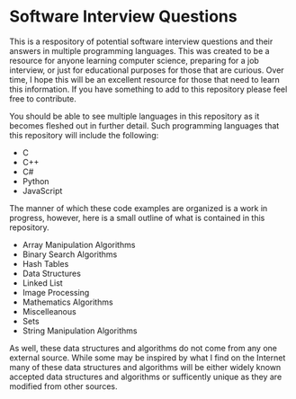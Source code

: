# Software Interview Questions

This is a respository of potential software interview questions and their answers in multiple programming languages. This was created to be a resource for anyone learning computer science, preparing for a job interview, or just for educational purposes for those that are curious. Over time, I hope this will be an excellent resource for those that need to learn this information. If you have something to add to this repository please feel free to contribute.

You should be able to see multiple languages in this repository as it becomes fleshed out in further detail. Such programming languages that this repository will include the following:

* C
* C++
* C#
* Python
* JavaScript



The manner of which these code examples are organized is a work in progress, however, here is a small outline of what is contained in this repository.

* Array Manipulation Algorithms
* Binary Search Algorithms
* Hash Tables
* Data Structures
* Linked List
* Image Processing
* Mathematics Algorithms
* Miscelleanous
* Sets
* String Manipulation Algorithms

As well, these data structures and algorithms do not come from any one external source. While some may be inspired by what I find on the Internet many of these data structures and algorithms will be either widely known accepted data structures and algorithms or sufficently unique as they are modified from other sources.

